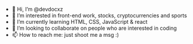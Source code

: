- 👋 Hi, I’m @devdocxz
- 👀 I’m interested in front-end work, stocks, cryptocurrencies and sports
- 🌱 I’m currently learning HTML, CSS, JavaScript & react
- 💞️ I’m looking to collaborate on people who are interested in coding 
- 📫 How to reach me: just shoot me a msg :)

<!---
devdocxz/devdocxz is a ✨ special ✨ repository because its `README.md` (this file) appears on your GitHub profile.
You can click the Preview link to take a look at your changes.
--->
